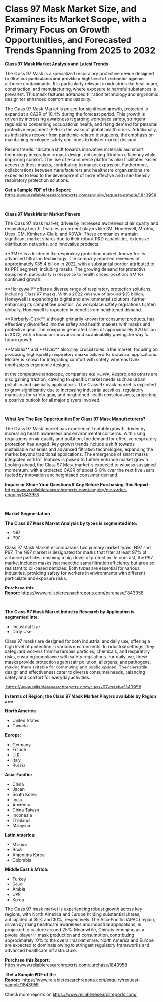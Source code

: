 <p><h1>Class 97 Mask Market Size, and Examines its Market Scope, with a Primary Focus on Growth Opportunities, and Forecasted Trends Spanning from 2025 to 2032</h1></p><p><strong>Class 97 Mask Market Analysis and Latest Trends</strong></p>
<p><p>The Class 97 Mask is a specialized respiratory protective device designed to filter out particulates and provide a high level of protection against airborne contaminants. It is particularly relevant in industries like healthcare, construction, and manufacturing, where exposure to harmful substances is prevalent. This mask features advanced filtration technology and ergonomic design for enhanced comfort and usability.</p><p>The Class 97 Mask Market is poised for significant growth, projected to expand at a CAGR of 10.4% during the forecast period. This growth is driven by increasing awareness regarding workplace safety, stringent regulations concerning occupational health, and rising demand for personal protective equipment (PPE) in the wake of global health crises. Additionally, as industries recover from pandemic-related disruptions, the emphasis on maintaining employee safety continues to bolster market demand.</p><p>Recent trends indicate a shift towards innovative materials and smart technology integration in mask design, enhancing filtration efficiency while improving comfort. The rise of e-commerce platforms also facilitates easier access to these masks, contributing to market expansion. Furthermore, collaborations between manufacturers and healthcare organizations are expected to lead to the development of more effective and user-friendly respiratory protection solutions.</p></p>
<p><strong>Get a Sample PDF of the Report:&nbsp;</strong> <a href="https://www.reliableresearchreports.com/enquiry/request-sample/1843958?utm_campaign=2187&utm_medium=2&utm_source=Github&utm_content=ia&utm_term=10022025&utm_id=class-97-mask">https://www.reliableresearchreports.com/enquiry/request-sample/1843958</a></p>
<p>&nbsp;</p>
<p><strong>Class 97 Mask Major Market Players</strong></p>
<p><p>The Class 97 mask market, driven by increased awareness of air quality and respiratory health, features prominent players like 3M, Honeywell, Moldex, Uvex, CM, Kimberly-Clark, and KOWA. These companies maintain significant market shares due to their robust R&D capabilities, extensive distribution networks, and innovative products.</p><p>**3M** is a leader in the respiratory protection market, known for its advanced filtration technology. The company reported revenues of approximately $35.4 billion in 2022, with a substantial portion attributed to its PPE segment, including masks. The growing demand for protective equipment, particularly in response to health crises, positions 3M for continued growth.</p><p>**Honeywell** offers a diverse range of respiratory protection solutions, including Class 97 masks. With a 2022 revenue of around $35 billion, Honeywell is expanding its digital and environmental solutions, further enhancing its competitive position. As workplace safety regulations tighten globally, Honeywell is expected to benefit from heightened demand.</p><p>**Kimberly-Clark**, although primarily known for consumer products, has effectively diversified into the safety and health markets with masks and protective gear. The company generated sales of approximately $20 billion in 2022, with a focus on innovation and sustainability paving the way for future growth.</p><p>**Moldex** and **Uvex** also play crucial roles in the market, focusing on producing high-quality respiratory masks tailored for industrial applications. Moldex is known for integrating comfort with safety, whereas Uvex emphasizes ergonomic designs.</p><p>In the competitive landscape, companies like KOWA, Respro, and others are also gaining traction, catering to specific market needs such as urban pollution and specialty applications. The Class 97 mask market is expected to grow significantly due to increasing industrial activities, regulatory mandates for safety gear, and heightened health consciousness, projecting a positive outlook for all major players involved.</p></p>
<p>&nbsp;</p>
<p><strong>What Are The Key Opportunities For Class 97 Mask Manufacturers?</strong></p>
<p><p>The Class 97 Mask market has experienced notable growth, driven by increasing health awareness and environmental concerns. With rising regulations on air quality and pollution, the demand for effective respiratory protection has surged. Key growth trends include a shift towards sustainable materials and advanced filtration technologies, expanding the market beyond traditional applications. The emergence of smart masks integrated with IoT features is poised to further enhance market growth. Looking ahead, the Class 97 Mask market is expected to witness sustained momentum, with a projected CAGR of about 6-8% over the next five years, fueled by innovation and heightened consumer demand.</p></p>
<p><strong>Inquire or Share Your Questions If Any Before Purchasing This Report:</strong> <a href="https://www.reliableresearchreports.com/enquiry/pre-order-enquiry/1843958?utm_campaign=2187&utm_medium=2&utm_source=Github&utm_content=ia&utm_term=10022025&utm_id=class-97-mask">https://www.reliableresearchreports.com/enquiry/pre-order-enquiry/1843958</a></p>
<p>&nbsp;</p>
<p><strong>Market Segmentation</strong></p>
<p><strong>The Class 97 Mask Market Analysis by types is segmented into:</strong></p>
<p><ul><li>N97</li><li>P97</li></ul></p>
<p><p>Class 97 Mask Market encompasses two primary market types: N97 and P97. The N97 market is designated for masks that filter at least 97% of airborne particles, ensuring a high level of protection. In contrast, the P97 market includes masks that meet the same filtration efficiency but are also resistant to oil-based particles. Both types are essential for various industries, providing safety for workers in environments with different particulate and exposure risks.</p></p>
<p><strong>Purchase this Report:&nbsp;</strong><a href="https://www.reliableresearchreports.com/purchase/1843958?utm_campaign=2187&utm_medium=2&utm_source=Github&utm_content=ia&utm_term=10022025&utm_id=class-97-mask">https://www.reliableresearchreports.com/purchase/1843958</a></p>
<p>&nbsp;</p>
<p><strong>The Class 97 Mask Market Industry Research by Application is segmented into:</strong></p>
<p><ul><li>Industrial Use</li><li>Daily Use</li></ul></p>
<p><p>Class 97 masks are designed for both industrial and daily use, offering a high level of protection in various environments. In industrial settings, they safeguard workers from hazardous particles, chemicals, and respiratory risks, ensuring compliance with safety regulations. For daily use, these masks provide protection against air pollution, allergens, and pathogens, making them suitable for commuting and public spaces. Their versatile design and effectiveness cater to diverse consumer needs, balancing safety and comfort for everyday activities.</p></p>
<p><a href="https://www.reliableresearchreports.com/class-97-mask-r1843958?utm_campaign=2187&utm_medium=2&utm_source=Github&utm_content=ia&utm_term=10022025&utm_id=class-97-mask">&nbsp;https://www.reliableresearchreports.com/class-97-mask-r1843958</a></p>
<p><strong>In terms of Region, the Class 97 Mask Market Players available by Region are:</strong></p>
<p>
    <p> <strong> North America: </strong>
        <ul>
            <li>United States</li>
            <li>Canada</li>
        </ul>
        </p> 
    <p> <strong> Europe: </strong>
        <ul>
            <li>Germany</li>
            <li>France</li>
            <li>U.K.</li>
            <li>Italy</li>
            <li>Russia</li>
        </ul>
        </p> 
    <p> <strong> Asia-Pacific: </strong>
        <ul>
            <li>China</li>
            <li>Japan</li>
            <li>South Korea</li>
            <li>India</li>
            <li>Australia</li>
            <li>China Taiwan</li>
            <li>Indonesia</li>
            <li>Thailand</li>
            <li>Malaysia</li>
        </ul>
        </p> 
    <p> <strong> Latin America: </strong>
        <ul>
            <li>Mexico</li>
            <li>Brazil</li>
            <li>Argentina Korea</li>
            <li>Colombia</li>
        </ul>
        </p> 
    <p> <strong> Middle East & Africa: </strong>
        <ul>
            <li>Turkey</li>
            <li>Saudi</li>
            <li>Arabia</li>
            <li>UAE</li>
            <li>Korea</li>
        </ul>
    </p>
    </p>
<p><p>The Class 97 mask market is experiencing robust growth across key regions, with North America and Europe holding substantial shares, anticipated at 35% and 30%, respectively. The Asia-Pacific (APAC) region, driven by rising healthcare awareness and industrial applications, is projected to capture around 25%. Meanwhile, China is emerging as a pivotal player in mask production and consumption, contributing approximately 10% to the overall market share. North America and Europe are expected to dominate owing to stringent regulatory frameworks and advanced healthcare infrastructure.</p></p>
<p><strong>Purchase this Report: </strong><a href="https://www.reliableresearchreports.com/purchase/1843958?utm_campaign=2187&utm_medium=2&utm_source=Github&utm_content=ia&utm_term=10022025&utm_id=class-97-mask">https://www.reliableresearchreports.com/purchase/1843958</a></p>
<p>&nbsp;<strong>Get a Sample PDF of the Report:&nbsp;&nbsp;</strong><a href="https://www.reliableresearchreports.com/enquiry/request-sample/1843958?utm_campaign=2187&utm_medium=2&utm_source=Github&utm_content=ia&utm_term=10022025&utm_id=class-97-mask">https://www.reliableresearchreports.com/enquiry/request-sample/1843958</a></p>
<p><strong></strong></p>
<p>Check more reports on <a href="https://www.reliableresearchreports.com/?utm_campaign=2187&utm_medium=2&utm_source=Github&utm_content=ia&utm_term=10022025&utm_id=class-97-mask">https://www.reliableresearchreports.com/</a></p>